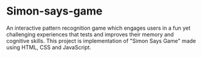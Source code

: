 # Simon-says-game

An interactive pattern recognition game which engages users in a fun yet challenging experiences that tests and improves their memory and cognitive skills. This project is implementation of "Simon Says Game" made using HTML, CSS and JavaScript.


